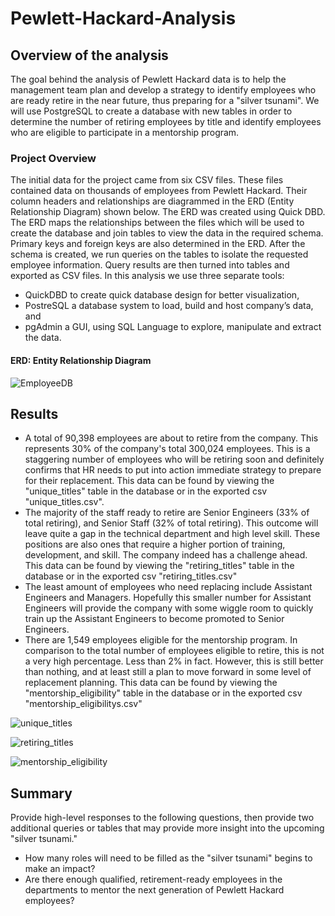 # Pewlett-Hackard-Analysis
## Overview of the analysis
The goal behind the analysis of Pewlett Hackard data is to help the management team plan and develop a strategy to identify employees who are ready retire in the near future, thus preparing for a "silver tsunami". We will use PostgreSQL to create a database with new tables in order to determine the number of retiring employees by title and identify employees who are eligible to participate in a mentorship program. 
### Project Overview
The initial data for the project came from six CSV files. These files contained data on thousands of employees from Pewlett Hackard. Their column headers and relationships are diagrammed in the ERD (Entity Relationship Diagram) shown below. The ERD was created using Quick DBD. The ERD maps the relationships between the files which will be used to create the database and join tables to view the data in the required schema. Primary keys and foreign keys are also determined in the ERD. After the schema is created, we run queries on the tables to isolate the requested employee information. Query results are then turned into tables and exported as CSV files. 
In this analysis we use three separate tools: 
* QuickDBD to create quick database design for better visualization,
* PostreSQL a database system to load, build and host company’s data, and
* pgAdmin a GUI, using SQL Language to explore, manipulate and extract the data.
#### ERD: Entity Relationship Diagram
![EmployeeDB](https://user-images.githubusercontent.com/73972332/104393837-3f91a980-54fa-11eb-9cfe-2aa2adcb2676.png)
## Results 
* A total of 90,398 employees are about to retire from the company. This represents 30% of the company's total 300,024 employees. This is a staggering number of employees who will be retiring soon and definitely confirms that HR needs to put into action immediate strategy to prepare for their replacement. This data can be found by viewing the "unique_titles" table in the database or in the exported csv "unique_titles.csv". 
* The majority of the staff ready to retire are Senior Engineers (33% of total retiring), and Senior Staff (32% of total retiring). This outcome will leave quite a gap in the technical department and high level skill. These positions are also ones that require a higher portion of training, development, and skill. The company indeed has a challenge ahead. This data can be found by viewing the "retiring_titles" table in the database or in the exported csv "retiring_titles.csv"
* The least amount of employees who need replacing include Assistant Engineers and Managers. Hopefully this smaller number for Assistant Engineers will provide the company with some wiggle room to quickly train up the Assistant Engineers to become promoted to Senior Engineers. 
* There are 1,549 employees eligible for the mentorship program. In comparison to the total number of employees eligible to retire, this is not a very high percentage. Less than 2% in fact. However, this is still better than nothing, and at least still a plan to move forward in some level of replacement planning. This data can be found by viewing the "mentorship_eligibility" table in the database or in the exported csv "mentorship_eligibilitys.csv"

![unique_titles](https://user-images.githubusercontent.com/73972332/104394605-ceeb8c80-54fb-11eb-8755-549b40433061.png)

![retiring_titles](https://user-images.githubusercontent.com/73972332/104395018-a7e18a80-54fc-11eb-9e1f-99a10596d946.png)

![mentorship_eligibility](https://user-images.githubusercontent.com/73972332/104404149-dd8f6f00-550e-11eb-83d1-0913cedcf444.png)

## Summary
Provide high-level responses to the following questions, then provide two additional queries or tables that may provide more insight into the upcoming "silver tsunami."
* How many roles will need to be filled as the "silver tsunami" begins to make an impact?
* Are there enough qualified, retirement-ready employees in the departments to mentor the next generation of Pewlett Hackard employees?
